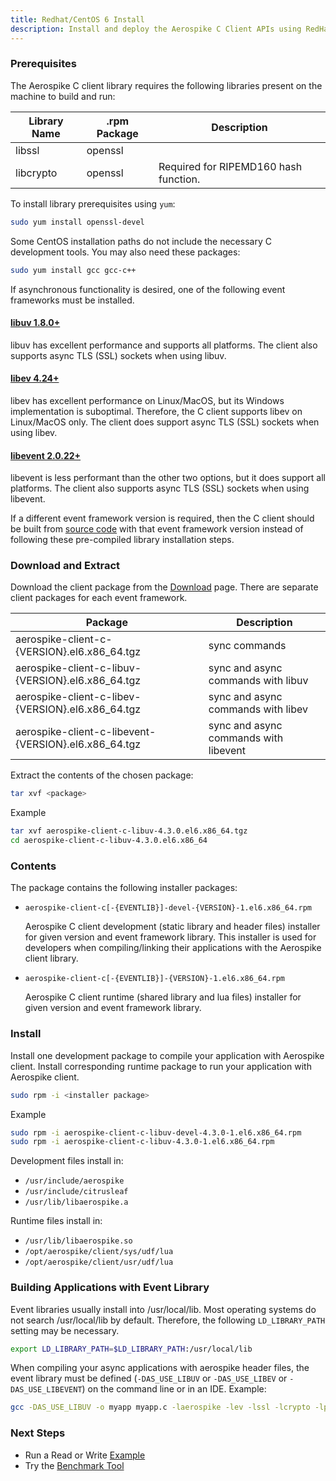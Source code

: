 ```yaml
---
title: Redhat/CentOS 6 Install
description: Install and deploy the Aerospike C Client APIs using RedHat/CentOS 6.
---
```


### Prerequisites

The Aerospike C client library requires the following libraries present on the machine to build and run:

| Library Name | .rpm Package | Description |
| --- | --- | --- |
| libssl | openssl | |
| libcrypto | openssl | Required for RIPEMD160 hash function. |

To install library prerequisites using `yum`:

```bash
sudo yum install openssl-devel
```

Some CentOS installation paths do not include the necessary C development tools. You may also need these packages:

```bash
sudo yum install gcc gcc-c++
```

If asynchronous functionality is desired, one of the following event frameworks must be installed.

#### [libuv 1.8.0+](http://docs.libuv.org) 

libuv has excellent performance and supports all platforms.  The client also supports async
TLS (SSL) sockets when using libuv.

#### [libev 4.24+](http://dist.schmorp.de/libev)

libev has excellent performance on Linux/MacOS, but its Windows implementation
is suboptimal.  Therefore, the C client supports libev on Linux/MacOS only.
The client does support async TLS (SSL) sockets when using libev.

#### [libevent 2.0.22+](http://libevent.org)

libevent is less performant than the other two options, but it does support all
platforms.  The client also supports async TLS (SSL) sockets when using libevent.

If a different event framework version is required, then the C client should be built from 
[source code](https://github.com/aerospike/aerospike-client-c) with that event framework version
instead of following these pre-compiled library installation steps.

### Download and Extract

Download the client package from the [Download]({{book.vars.download-url}}) page.  There are
separate client packages for each event framework. 

| Package | Description |
| ------- | ----------- |
| aerospike-client-c-{VERSION}.el6.x86_64.tgz | sync commands |
| aerospike-client-c-libuv-{VERSION}.el6.x86_64.tgz | sync and async commands with libuv |
| aerospike-client-c-libev-{VERSION}.el6.x86_64.tgz | sync and async commands with libev |
| aerospike-client-c-libevent-{VERSION}.el6.x86_64.tgz | sync and async commands with libevent |

Extract the contents of the chosen package:

```bash
tar xvf <package>
```

Example
```bash
tar xvf aerospike-client-c-libuv-4.3.0.el6.x86_64.tgz
cd aerospike-client-c-libuv-4.3.0.el6.x86_64
```

### Contents

The package contains the following installer packages:

- `aerospike-client-c[-{EVENTLIB}]-devel-{VERSION}-1.el6.x86_64.rpm`

  Aerospike C client development (static library and header files) installer for given version and
  event framework library.  This installer is used for developers when compiling/linking their
  applications with the Aerospike client library.

- `aerospike-client-c[-{EVENTLIB}]-{VERSION}-1.el6.x86_64.rpm`
	
  Aerospike C client runtime (shared library and lua files) installer for given version and event
  framework library.

### Install

Install one development package to compile your application with Aerospike client.  Install
corresponding runtime package to run your application with Aerospike client.

```bash
sudo rpm -i <installer package>
```

Example
```bash
sudo rpm -i aerospike-client-c-libuv-devel-4.3.0-1.el6.x86_64.rpm
sudo rpm -i aerospike-client-c-libuv-4.3.0-1.el6.x86_64.rpm
```

Development files install in:

- `/usr/include/aerospike`
- `/usr/include/citrusleaf`
- `/usr/lib/libaerospike.a`

Runtime files install in:

- `/usr/lib/libaerospike.so`
- `/opt/aerospike/client/sys/udf/lua`
- `/opt/aerospike/client/usr/udf/lua`

### Building Applications with Event Library

Event libraries usually install into /usr/local/lib.  Most operating systems do not
search /usr/local/lib by default.  Therefore, the following `LD_LIBRARY_PATH` setting
may be necessary.

```bash
export LD_LIBRARY_PATH=$LD_LIBRARY_PATH:/usr/local/lib
```

When compiling your async applications with aerospike header files, the event library
must be defined (`-DAS_USE_LIBUV` or `-DAS_USE_LIBEV` or `-DAS_USE_LIBEVENT`) on the
command line or in an IDE.  Example:

```bash
gcc -DAS_USE_LIBUV -o myapp myapp.c -laerospike -lev -lssl -lcrypto -lpthread -lm -lz
```

### Next Steps
- Run a Read or Write [Example](/docs/client/c/examples)
- Try the [Benchmark Tool](/docs/client/c/benchmarks)
